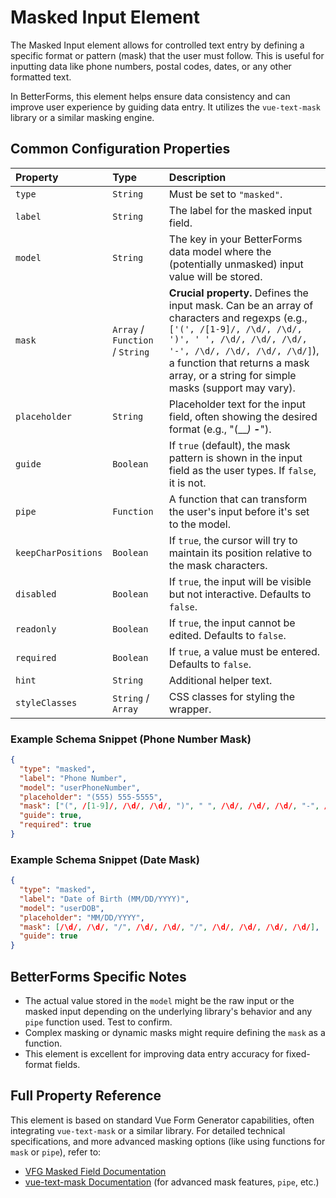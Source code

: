 # Masked Input Element

The Masked Input element allows for controlled text entry by defining a specific format or pattern (mask) that the user must follow. This is useful for inputting data like phone numbers, postal codes, dates, or any other formatted text.

In BetterForms, this element helps ensure data consistency and can improve user experience by guiding data entry. It utilizes the `vue-text-mask` library or a similar masking engine.

## Common Configuration Properties

| Property        | Type    | Description                                                                                                |
| :-------------- | :------ | :--------------------------------------------------------------------------------------------------------- |
| `type`          | `String`| Must be set to `"masked"`.                                                                                 |
| `label`         | `String`| The label for the masked input field.                                                                        |
| `model`         | `String`| The key in your BetterForms data model where the (potentially unmasked) input value will be stored.        |
| `mask`          | `Array` / `Function` / `String` | **Crucial property.** Defines the input mask. Can be an array of characters and regexps (e.g., `['(', /[1-9]/, /\d/, /\d/, ')', ' ', /\d/, /\d/, /\d/, '-', /\d/, /\d/, /\d/, /\d/]`), a function that returns a mask array, or a string for simple masks (support may vary). |
| `placeholder`   | `String`| Placeholder text for the input field, often showing the desired format (e.g., "(___) ___-____").         |
| `guide`         | `Boolean`| If `true` (default), the mask pattern is shown in the input field as the user types. If `false`, it is not. |
| `pipe`          | `Function`| A function that can transform the user's input before it's set to the model.                               |
| `keepCharPositions` | `Boolean`| If `true`, the cursor will try to maintain its position relative to the mask characters.             |
| `disabled`      | `Boolean`| If `true`, the input will be visible but not interactive. Defaults to `false`.                             |
| `readonly`      | `Boolean`| If `true`, the input cannot be edited. Defaults to `false`.                                               |
| `required`      | `Boolean`| If `true`, a value must be entered. Defaults to `false`.                                                  |
| `hint`          | `String`| Additional helper text.                                                                                    |
| `styleClasses`  | `String` / `Array` | CSS classes for styling the wrapper.                                                                       |

### Example Schema Snippet (Phone Number Mask)

```json
{
  "type": "masked",
  "label": "Phone Number",
  "model": "userPhoneNumber",
  "placeholder": "(555) 555-5555",
  "mask": ["(", /[1-9]/, /\d/, /\d/, ")", " ", /\d/, /\d/, /\d/, "-", /\d/, /\d/, /\d/, /\d/],
  "guide": true,
  "required": true
}
```

### Example Schema Snippet (Date Mask)

```json
{
  "type": "masked",
  "label": "Date of Birth (MM/DD/YYYY)",
  "model": "userDOB",
  "placeholder": "MM/DD/YYYY",
  "mask": [/\d/, /\d/, "/", /\d/, /\d/, "/", /\d/, /\d/, /\d/, /\d/],
  "guide": true
}
```

## BetterForms Specific Notes

*   The actual value stored in the `model` might be the raw input or the masked input depending on the underlying library's behavior and any `pipe` function used. Test to confirm.
*   Complex masking or dynamic masks might require defining the `mask` as a function.
*   This element is excellent for improving data entry accuracy for fixed-format fields.

## Full Property Reference

This element is based on standard Vue Form Generator capabilities, often integrating `vue-text-mask` or a similar library. For detailed technical specifications, and more advanced masking options (like using functions for `mask` or `pipe`), refer to:
*   [VFG Masked Field Documentation](https://vue-generators.gitbook.io/vue-generators/fields/optional-fields/masked)
*   [vue-text-mask Documentation](https://github.com/text-mask/text-mask/blob/master/componentDocumentation.md#readme) (for advanced mask features, `pipe`, etc.) 